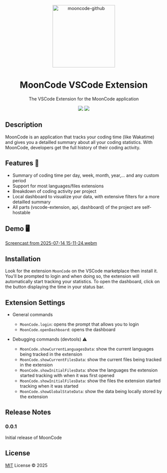 <p align="center">
  <img width="200" height="200" alt="mooncode-github" src="https://github.com/user-attachments/assets/dda8cb57-96ba-4271-b2c1-33ce69f23fc2" />
</p>

<h1 align="center">MoonCode VSCode Extension</h1>
<p align="center">The VSCode Extension for the MoonCode application<br/>
</p>
<p align="center">
  <img src="https://img.shields.io/badge/version-0.0.1-yellow">  
  <img src="https://img.shields.io/badge/LICENSE-MIT-blue">
</p>

## Description 

MoonCode is an application that tracks your coding time (like Wakatime) and gives you a detailled summary about all your coding statistics. With MoonCode, developers get the full history of their coding activity.

## Features 🚀

- Summary of coding time per day, week, month, year,... and any custom period
- Support for most languages/files extensions
- Breakdown of coding activity per project
- Local dashboard to visualize your data, with extensive filters for a more detailled summary
- All parts (vscode-extension, api, dashboard) of the project are self-hostable

## Demo 🖥️
[Screencast from 2025-07-14 15-11-24.webm](https://github.com/user-attachments/assets/a0f58fcb-2983-4760-8bb5-e4b186e97fd8)


## Installation

Look for the extension `MoonCode` on the VSCode marketplace then install it. You'll be prompted to login and when doing so, the extension will automatically start tracking your statistics. To open the dashboard, click on the button displaying the time in your status bar. 

## Extension Settings

- General commands
  - `MoonCode.login`: opens the prompt that allows you to login
  - `MoonCode.openDashboard`: opens the dashboard
  
- Debugging commands (devtools) ⚠️
  - `MoonCode.showCurrentLanguagesData`: show the current languages being tracked in the extension
  - `MoonCode.showCurrentFilesData`: show the current files being tracked in the extension
  - `MoonCode.showInitialFilesData`: show the languages the extension started tracking with when it was first opened
  - `MoonCode.showInitialFilesData`: show the files the extension started tracking when it was started
  - `MoonCode.showGlobalStateData`: show the data being locally stored by the extension

## Release Notes

### 0.0.1

Initial release of MoonCode

## License

[MIT](/LICENSE) License &copy; 2025
